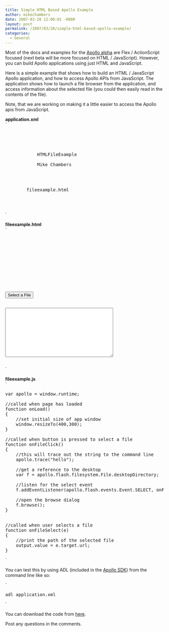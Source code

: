 ```yaml
---
title: Simple HTML Based Apollo Example
author: mikechambers
date: 2007-03-28 12:00:01 -0800
layout: post
permalink: /2007/03/28/simple-html-based-apollo-example/
categories:
  - General
---
```



Most of the docs and examples for the [Apollo alpha][1] are Flex / ActionScript focused (next beta will be more focused on HTML / JavaScript). However, you can build Apollo applications using just HTML and JavaScript.

Here is a simple example that shows how to build an HTML / JavaScript Apollo application, and how to access Apollo APIs from JavaScript. The application shows how to launch a file browser from the application, and access information about the selected file (you could then easily read in the contents of the file).  
<!--more-->

  
Note, that we are working on making it a little easier to access the Apollo apis from JavaScript. 

**application.xml**  
`
<pre><?xml version="1.0" encoding="UTF-8"?>
<application xmlns="http://ns.adobe.com/apollo/application/1.0.M3" 
	appId="com.adobe.mesh.HTMLFileExample" version=".4">   
	
      <properties>
            <name>HTMLFileExample</name>
            <description></description>
            <publisher>Mike Chambers</publisher>
            <copyright></copyright>
      </properties>

      <rootContent systemChrome="standard" transparent="false" visible="true">
      	fileexample.html
      </rootContent>

</application>
</pre>
<p>`

**fileexample.html**  
`
<pre><html>

<head>

	<script type="text/javascript" src="fileexample.js"></script>
</head>

<body onload="onLoad()">

<input type="button" value="Select a File" onClick="onFileClick();"><br />

<textarea rows="10" cols="40" id="output"></textarea>

</body></pre>
<p>`

**fileexample.js**  
`
<pre>
var apollo = window.runtime;

//called when page has loaded
function onLoad()
{
	//set initial size of app window
	window.resizeTo(400,300);
}

//called when button is pressed to select a file
function onFileClick()
{
	//this will trace out the string to the command line
	apollo.trace("hello");
	
	//get a reference to the desktop
	var f = apollo.flash.filesystem.File.desktopDirectory;
	
	//listen for the select event
	f.addEventListener(apollo.flash.events.Event.SELECT, onFileSelect);
	
	//open the browse dialog
	f.browse();
}


//called when user selects a file
function onFileSelect(e)
{
	//print the path of the selected file
	output.value = e.target.url;
}</pre>
<p>`

You can test this by using ADL (included in the [Apollo SDK][1]) from the command line like so:

`
<pre>adl application.xml</pre>
<p>`

You can download the code from [here][2].

Post any questions in the comments.

 [1]: http://www.adobe.com/go/apollo
 [2]: /mesh/files/apollo/htmlexample.zip